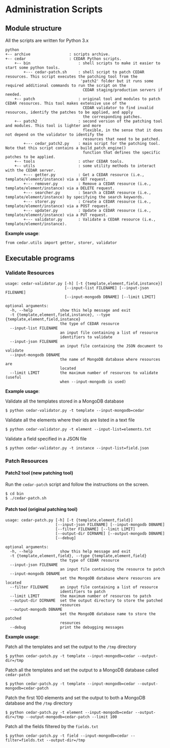 # Administration Scripts

## Module structure

All the scripts are written for Python 3.x

```buildoutcfg
python
+-- archive                 : scripts archive.
+-- cedar                   : CEDAR Python scripts.
    +-- bin                     : shell scripts to make it easier to start some python tools.
        +--- cedar-patch.sh     : shell script to patch CEDAR resources. This script executes the patching tool from the
                                 'patch2' folder but it runs some required additional commands to run the script on the 
                                  CEDAR staging/production servers if needed.
    +-- patch                   : original tool and modules to patch CEDAR resources. This tool makes extensive use of the 
                                  CEDAR validator to find invalid resources, identify the patches to be applied, and apply 
                                  the corresponding patches.
    +-- patch2                  : second version of the patching tool and modules. This tool is lighter and more 
                                  flexible, in the sense that it does not depend on the validator to identify the 
                                  resources that need to be patched.
        +--- cedar_patch2.py    : main script for the patching tool. Note that this script contains a build_patch_engine() 
                                  function that defines the specific patches to be applied.
    +-- tools                   : other CEDAR tools.
    +-- utils                   : some utility methods to interact with the CEDAR server.
        +--- getter.py          : Get a CEDAR resource (i.e., template/element/instance) via a GET request.
        +--- remover.py         : Remove a CEDAR resource (i.e., template/element/instance) via a DELETE request.
        +--- searcher.py        : Search a CEDAR resource (i.e., template/element/instance) by specifying the search keywords.
        +--- storer.py          : Create a CEDAR resource (i.e., template/element/instance) via a POST request.
        +--- updater.py         : Update a CEDAR resource (i.e., template/element/instance) via a PUT request.
        +--- validator.py       : Validate a CEDAR resource (i.e., template/element/instance).
```

**Example usage**:
```
from cedar.utils import getter, storer, validator
```

## Executable programs

### Validate Resources

```buildoutcfg
usage: cedar-validator.py [-h] [-t {template,element,field,instance}]
                          [--input-list FILENAME] [--input-json FILENAME]
                          [--input-mongodb DBNAME] [--limit LIMIT]

optional arguments:
  -h, --help            show this help message and exit
  -t {template,element,field,instance}, --type {template,element,field,instance}
                        the type of CEDAR resource
  --input-list FILENAME
                        an input file containing a list of resource
                        identifiers to validate
  --input-json FILENAME
                        an input file containing the JSON document to validate
  --input-mongodb DBNAME
                        the name of MongoDB database where resources are
                        located
  --limit LIMIT         the maximum number of resources to validate (useful
                        when --input-mongodb is used)
```

**Example usage**:

Validate all the templates stored in a MongoDB database
```buildoutcfg
$ python cedar-validator.py -t template --input-mongodb=cedar
```

Validate all the elements where their ids are listed in a text file
```buildoutcfg
$ python cedar-validator.py -t element --input-list=elements.txt
```

Validate a field specified in a JSON file
```buildoutcfg
$ python cedar-validator.py -t instance --input-list=field.json
```

### Patch Resources

#### Patch2 tool (new patching tool)

Run the `cedar-patch` script and follow the instructions on the screen.
```
$ cd bin
$ ./cedar-patch.sh
```

#### Patch tool (original patching tool) 


```buildoutcfg
usage: cedar-patch.py [-h] [-t {template,element,field}]
                      [--input-json FILENAME] [--input-mongodb DBNAME]
                      [--filter FILENAME] [--limit LIMIT]
                      [--output-dir DIRNAME] [--output-mongodb DBNAME]
                      [--debug]

optional arguments:
  -h, --help            show this help message and exit
  -t {template,element,field}, --type {template,element,field}
                        the type of CEDAR resource
  --input-json FILENAME
                        an input file containing the resource to patch
  --input-mongodb DBNAME
                        set the MongoDB database where resources are located
  --filter FILENAME     an input file containing a list of resource
                        identifiers to patch
  --limit LIMIT         the maximum number of resources to patch
  --output-dir DIRNAME  set the output directory to store the patched
                        resources
  --output-mongodb DBNAME
                        set the MongoDB database name to store the patched
                        resources
  --debug               print the debugging messages
```

**Example usage**:

Patch all the templates and set the output to the `/tmp` directory
```buildoutcfg
$ python cedar-patch.py -t template --input-mongodb=cedar --output-dir=/tmp
```

Patch all the templates and set the output to a MongoDB database called `cedar-patch`
```buildoutcfg
$ python cedar-patch.py -t template --input-mongodb=cedar --output-mongodb=cedar-patch 
```

Patch the first 100 elements and set the output to both a MongoDB database and the `/tmp` directory
```buildoutcfg
$ python cedar-patch.py -t element --input-mongodb=cedar --output-dir=/tmp --output-mongodb=cedar-patch --limit 100 
```

Patch all the fields filtered by the `fields.txt`
```buildoutcfg
$ python cedar-patch.py -t field --input-mongodb=cedar --filter=fields.txt --output-dir=/tmp
```
